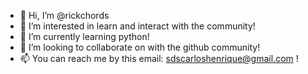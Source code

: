 - 👋 Hi, I’m @rickchords
- 👀 I’m interested in learn and interact with the community!
- 🌱 I’m currently learning python!
- 💞️ I’m looking to collaborate on with the github community!
- 📫 You can reach me by this email: sdscarloshenrique@gmail.com !

<!---
rickchords/rickchords is a ✨ special ✨ repository because its `README.md` (this file) appears on your GitHub profile.
You can click the Preview link to take a look at your changes.
--->
